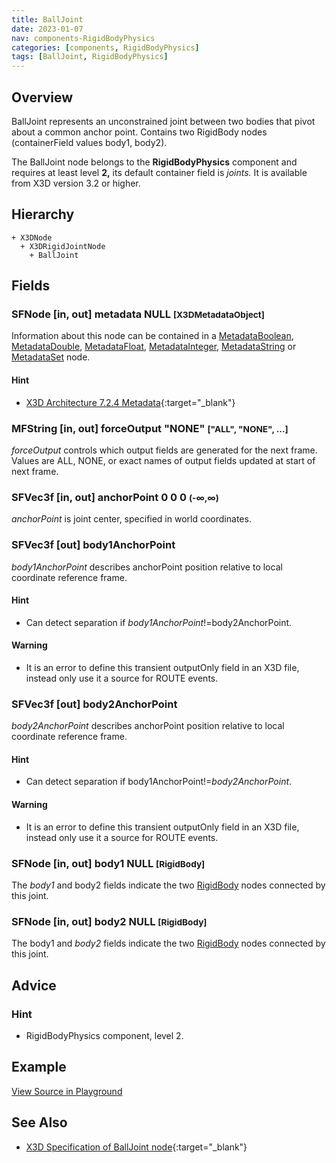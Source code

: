 ```yaml
---
title: BallJoint
date: 2023-01-07
nav: components-RigidBodyPhysics
categories: [components, RigidBodyPhysics]
tags: [BallJoint, RigidBodyPhysics]
---
```

<style>
.post h3 {
  word-spacing: 0.2em;
}
</style>

## Overview

BallJoint represents an unconstrained joint between two bodies that pivot about a common anchor point. Contains two RigidBody nodes (containerField values body1, body2).

The BallJoint node belongs to the **RigidBodyPhysics** component and requires at least level **2,** its default container field is *joints.* It is available from X3D version 3.2 or higher.

## Hierarchy

```
+ X3DNode
  + X3DRigidJointNode
    + BallJoint
```

## Fields

### SFNode [in, out] **metadata** NULL <small>[X3DMetadataObject]</small>

Information about this node can be contained in a [MetadataBoolean](../core/metadataboolean), [MetadataDouble](../core/metadatadouble), [MetadataFloat](../core/metadatafloat), [MetadataInteger](../core/metadatainteger), [MetadataString](../core/metadatastring) or [MetadataSet](../core/metadataset) node.

#### Hint

- [X3D Architecture 7.2.4 Metadata](https://www.web3d.org/specifications/X3Dv4Draft/ISO-IEC19775-1v4-IS.proof//Part01/components/core.html#Metadata){:target="_blank"}

### MFString [in, out] **forceOutput** "NONE" <small>["ALL", "NONE", ...]</small>

*forceOutput* controls which output fields are generated for the next frame. Values are ALL, NONE, or exact names of output fields updated at start of next frame.

### SFVec3f [in, out] **anchorPoint** 0 0 0 <small>(-∞,∞)</small>

*anchorPoint* is joint center, specified in world coordinates.

### SFVec3f [out] **body1AnchorPoint**

*body1AnchorPoint* describes anchorPoint position relative to local coordinate reference frame.

#### Hint

- Can detect separation if *body1AnchorPoint*!=body2AnchorPoint.

#### Warning

- It is an error to define this transient outputOnly field in an X3D file, instead only use it a source for ROUTE events.

### SFVec3f [out] **body2AnchorPoint**

*body2AnchorPoint* describes anchorPoint position relative to local coordinate reference frame.

#### Hint

- Can detect separation if body1AnchorPoint!=*body2AnchorPoint*.

#### Warning

- It is an error to define this transient outputOnly field in an X3D file, instead only use it a source for ROUTE events.

### SFNode [in, out] **body1** NULL <small>[RigidBody]</small>

The *body1* and body2 fields indicate the two [RigidBody](../rigidbodyphysics/rigidbody) nodes connected by this joint.

### SFNode [in, out] **body2** NULL <small>[RigidBody]</small>

The body1 and *body2* fields indicate the two [RigidBody](../rigidbodyphysics/rigidbody) nodes connected by this joint.

## Advice

### Hint

- RigidBodyPhysics component, level 2.

## Example

<x3d-canvas src="https://create3000.github.io/media/examples/RigidBodyPhysics/BallJoint/BallJoint.x3d" update="auto"></x3d-canvas>

[View Source in Playground](/x_ite/playground/?url=https://create3000.github.io/media/examples/RigidBodyPhysics/BallJoint/BallJoint.x3d)

## See Also

- [X3D Specification of BallJoint node](https://www.web3d.org/documents/specifications/19775-1/V4.0/Part01/components/rigidBodyPhysics.html#BallJoint){:target="_blank"}
